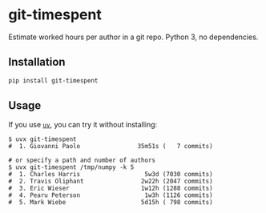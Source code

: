 # git-timespent
Estimate worked hours per author in a git repo. Python 3, no dependencies.

## Installation

```bash
pip install git-timespent
```

## Usage

If you use [`uv`](https://docs.astral.sh/uv/getting-started/installation/), you can try it without installing:

```console
$ uvx git-timespent
#  1. Giovanni Paolo                35m51s (   7 commits)

# or specify a path and number of authors
$ uvx git-timespent /tmp/numpy -k 5
#  1. Charles Harris                  5w3d (7030 commits)
#  2. Travis Oliphant                2w22h (2047 commits)
#  3. Eric Wieser                    1w12h (1288 commits)
#  4. Pearu Peterson                  1w3h (1126 commits)
#  5. Mark Wiebe                     5d15h ( 798 commits)
```
